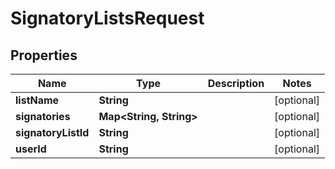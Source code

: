 
# SignatoryListsRequest

## Properties
Name | Type | Description | Notes
------------ | ------------- | ------------- | -------------
**listName** | **String** |  |  [optional]
**signatories** | **Map&lt;String, String&gt;** |  |  [optional]
**signatoryListId** | **String** |  |  [optional]
**userId** | **String** |  |  [optional]



